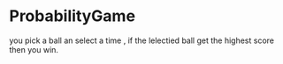 # ProbabilityGame
you pick a ball an select a time , if the lelectied ball get the highest score then you win.
